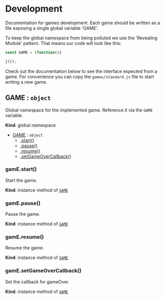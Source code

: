 # Development

Documentation for games development. Each game should be written as a file exposing a single global variable 'GAME'.

To keep the global namespace from being polluted we use the 'Revealing Module' pattern. That means our code will look like this:
```JavaScript
const GAME = (function(){

}());
```

Check out the documentation below to see the interface expected from a game. For convenience you can copy the `games/standard.js` file to start writing a new game.

<a name="GAME"></a>

## GAME : <code>object</code>
Global namespace for the implemented game.	Reference it via the `GAME` variable.

**Kind**: global namespace  

* [GAME](#GAME) : <code>object</code>
    * [.start()](#GAME+start)
    * [.pause()](#GAME+pause)
    * [.resume()](#GAME+resume)
    * [.setGameOverCallback()](#GAME+setGameOverCallback)

<a name="GAME+start"></a>

### gamE.start()
Start the game.

**Kind**: instance method of <code>[GAME](#GAME)</code>  
<a name="GAME+pause"></a>

### gamE.pause()
Pause the game.

**Kind**: instance method of <code>[GAME](#GAME)</code>  
<a name="GAME+resume"></a>

### gamE.resume()
Resume the game.

**Kind**: instance method of <code>[GAME](#GAME)</code>  
<a name="GAME+setGameOverCallback"></a>

### gamE.setGameOverCallback()
Set the callback for gameOver.

**Kind**: instance method of <code>[GAME](#GAME)</code>  
